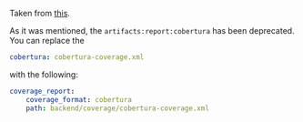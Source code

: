 Taken from [this](https://stackoverflow.com/questions/72164338/property-cobertura-is-not-allowed-gitlab-ci-yml).

As it was mentioned, the `artifacts:report:cobertura` has been deprecated. You can replace the

```yaml
cobertura: cobertura-coverage.xml
```

with the following:

```yaml
coverage_report:
    coverage_format: cobertura
    path: backend/coverage/cobertura-coverage.xml
```